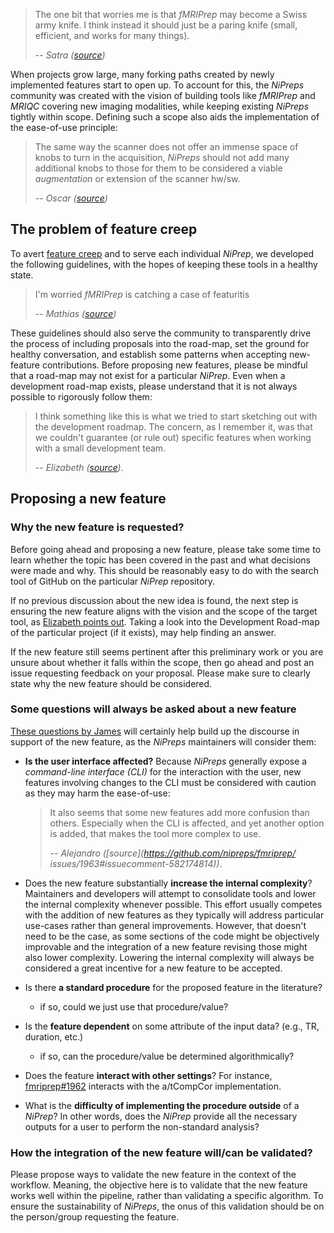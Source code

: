 
> The one bit that worries me is that *fMRIPrep* may become a Swiss army knife. I think instead it should just be a paring knife (small, efficient, and works for many things).
>
> -- <cite>Satra ([source](https://github.com/nipreps/fmriprep/issues/1963#issuecomment-584455061))</cite>

When projects grow large, many forking paths created by newly implemented features start
to open up.
To account for this, the *NiPreps* community was created with the vision of building
tools like *fMRIPrep* and *MRIQC* covering new imaging modalities, while keeping
existing *NiPreps* tightly within scope.
Defining such a scope also aids the implementation of the ease-of-use principle:

> The same way the scanner does not offer an immense space of knobs to turn
> in the acquisition, *NiPreps* should not add many additional knobs to those
> for them to be considered a viable *augmentation* or extension of the scanner hw/sw.
>
> -- <cite>Oscar ([source](https://github.com/nipreps/fmriprep/issues/1963#issuecomment-584455061))</cite>

## The problem of feature creep
To avert [feature creep](https://en.wikipedia.org/wiki/Feature_creep) and
to serve each individual *NiPrep*, we developed the following
guidelines, with the hopes of keeping these tools in a healthy state.

> I'm worried *fMRIPrep* is catching a case of featuritis
>
> -- <cite>Mathias ([source](https://github.com/nipreps/fmriprep/issues/1985#issuecomment-588493059))</cite>

These guidelines should also serve the community to transparently drive the process
of including proposals into the road-map, set the ground for healthy conversation,
and establish some patterns when accepting new-feature contributions.
Before proposing new features, please be mindful that a road-map may not exist
for a particular *NiPrep*.
Even when a development road-map exists, please understand that it is not always
possible to rigorously follow them:

> I think something like this is what we tried to start sketching out with
> the development roadmap. The concern, as I remember it, was that we couldn't
> guarantee (or rule out) specific features when working with a small
> development team.
>
> -- <cite>Elizabeth ([source](https://github.com/nipreps/fmriprep/issues/1963#issuecomment-582453941))</cite>.

## Proposing a new feature

### Why the new feature is requested?
Before going ahead and proposing a new feature, please take some time to
learn whether the topic has been covered in the past and what decisions
were made and why.
This should be reasonably easy to do with the search tool of GitHub on the
particular *NiPrep* repository.

If no previous discussion about the new idea is found,
the next step is ensuring the new feature aligns with the vision and
the scope of the target tool, as
[Elizabeth points out](https://github.com/nipreps/fmriprep/issues/1963#issuecomment-582453941).
Taking a look into the Development Road-map of the particular project
(if it exists), may help finding an answer.

If the new feature still seems pertinent after this preliminary work
or you are unsure about whether it falls within the scope, then
go ahead and post an issue requesting feedback on your proposal.
Please make sure to clearly state why the new feature should be considered.

### Some questions will always be asked about a new feature
[These questions by James](https://github.com/nipreps/fmriprep/issues/1963#issuecomment-582220173)
will certainly help build up the discourse in support of the new feature,
as the *NiPreps* maintainers will consider them:

  * **Is the user interface affected?**
    Because *NiPreps* generally expose a *command-line interface (CLI)* for the
    interaction with the user, new features involving changes to the CLI must be
    considered with caution as they may harm the ease-of-use:

    > It also seems that some new features add more confusion than others.
    > Especially when the CLI is affected, and yet another option is added,
    > that makes the tool more complex to use.
    >
    > -- <cite>Alejandro ([source](https://github.com/nipreps/fmriprep/    issues/1963#issuecomment-582174814))</cite>.

  * Does the new feature substantially **increase the internal complexity**?
    Maintainers and developers will attempt to consolidate tools and lower the internal
    complexity whenever possible.
    This effort usually competes with the addition of new features as they typically will
    address particular use-cases rather than general improvements.
    However, that doesn't need to be the case, as some sections of the code might be
    objectively improvable and the integration of a new feature revising those might
    also lower complexity.
    Lowering the internal complexity will always be considered a great incentive
    for a new feature to be accepted.

  * Is there **a standard procedure** for the proposed feature in the literature?

      * if so, could we just use that procedure/value?

  * Is the **feature dependent** on some attribute of the input data? (e.g., TR, duration, etc.)

      * if so, can the procedure/value be determined algorithmically?

  * Does the feature **interact with other settings**?
    For instance, [fmriprep#1962](https://github.com/nipreps/fmriprep/pull/1962)
    interacts with the a/tCompCor implementation.

  * What is the **difficulty of implementing the procedure outside** of a *NiPrep*?
    In other words, does the *NiPrep* provide all the necessary outputs for a
    user to perform the non-standard analysis?



### How the integration of the new feature will/can be validated?

Please propose ways to validate the new feature in the context of
the workflow. Meaning, the objective here is to validate that the new
feature works well within the pipeline, rather than validating a specific
algorithm.
To ensure the sustainability of *NiPreps*, the onus of this validation
should be on the person/group requesting the feature.
